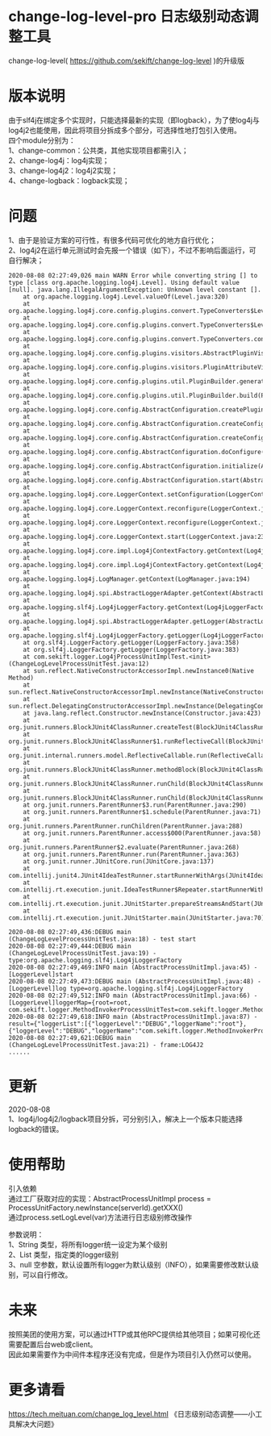 # change-log-level-pro 日志级别动态调整工具
change-log-level( https://github.com/sekift/change-log-level )的升级版 <br />

# 版本说明
由于slf4j在绑定多个实现时，只能选择最新的实现（即logback），为了使log4j与log4j2也能使用，因此将项目分拆成多个部分，可选择性地打包引入使用。<br/>
四个module分别为：<br />
1、change-common：公共类，其他实现项目都需引入；<br />
2、change-log4j：log4j实现；<br />
3、change-log4j2：log4j2实现；<br />
4、change-logback：logback实现；<br />

# 问题
1、由于是验证方案的可行性，有很多代码可优化的地方自行优化；<br />
2、log4j2在运行单元测试时会先报一个错误（如下），不过不影响后面运行，可自行解决；<br />
````
2020-08-08 02:27:49,026 main WARN Error while converting string [] to type [class org.apache.logging.log4j.Level]. Using default value [null]. java.lang.IllegalArgumentException: Unknown level constant [].
	at org.apache.logging.log4j.Level.valueOf(Level.java:320)
	at org.apache.logging.log4j.core.config.plugins.convert.TypeConverters$LevelConverter.convert(TypeConverters.java:288)
	at org.apache.logging.log4j.core.config.plugins.convert.TypeConverters$LevelConverter.convert(TypeConverters.java:284)
	at org.apache.logging.log4j.core.config.plugins.convert.TypeConverters.convert(TypeConverters.java:419)
	at org.apache.logging.log4j.core.config.plugins.visitors.AbstractPluginVisitor.convert(AbstractPluginVisitor.java:149)
	at org.apache.logging.log4j.core.config.plugins.visitors.PluginAttributeVisitor.visit(PluginAttributeVisitor.java:45)
	at org.apache.logging.log4j.core.config.plugins.util.PluginBuilder.generateParameters(PluginBuilder.java:254)
	at org.apache.logging.log4j.core.config.plugins.util.PluginBuilder.build(PluginBuilder.java:136)
	at org.apache.logging.log4j.core.config.AbstractConfiguration.createPluginObject(AbstractConfiguration.java:959)
	at org.apache.logging.log4j.core.config.AbstractConfiguration.createConfiguration(AbstractConfiguration.java:899)
	at org.apache.logging.log4j.core.config.AbstractConfiguration.createConfiguration(AbstractConfiguration.java:891)
	at org.apache.logging.log4j.core.config.AbstractConfiguration.doConfigure(AbstractConfiguration.java:514)
	at org.apache.logging.log4j.core.config.AbstractConfiguration.initialize(AbstractConfiguration.java:238)
	at org.apache.logging.log4j.core.config.AbstractConfiguration.start(AbstractConfiguration.java:250)
	at org.apache.logging.log4j.core.LoggerContext.setConfiguration(LoggerContext.java:547)
	at org.apache.logging.log4j.core.LoggerContext.reconfigure(LoggerContext.java:619)
	at org.apache.logging.log4j.core.LoggerContext.reconfigure(LoggerContext.java:636)
	at org.apache.logging.log4j.core.LoggerContext.start(LoggerContext.java:231)
	at org.apache.logging.log4j.core.impl.Log4jContextFactory.getContext(Log4jContextFactory.java:153)
	at org.apache.logging.log4j.core.impl.Log4jContextFactory.getContext(Log4jContextFactory.java:45)
	at org.apache.logging.log4j.LogManager.getContext(LogManager.java:194)
	at org.apache.logging.log4j.spi.AbstractLoggerAdapter.getContext(AbstractLoggerAdapter.java:121)
	at org.apache.logging.slf4j.Log4jLoggerFactory.getContext(Log4jLoggerFactory.java:43)
	at org.apache.logging.log4j.spi.AbstractLoggerAdapter.getLogger(AbstractLoggerAdapter.java:46)
	at org.apache.logging.slf4j.Log4jLoggerFactory.getLogger(Log4jLoggerFactory.java:29)
	at org.slf4j.LoggerFactory.getLogger(LoggerFactory.java:358)
	at org.slf4j.LoggerFactory.getLogger(LoggerFactory.java:383)
	at com.sekift.logger.Log4jProcessUnitImplTest.<init>(ChangeLogLevelProcessUnitTest.java:12)
	at sun.reflect.NativeConstructorAccessorImpl.newInstance0(Native Method)
	at sun.reflect.NativeConstructorAccessorImpl.newInstance(NativeConstructorAccessorImpl.java:62)
	at sun.reflect.DelegatingConstructorAccessorImpl.newInstance(DelegatingConstructorAccessorImpl.java:45)
	at java.lang.reflect.Constructor.newInstance(Constructor.java:423)
	at org.junit.runners.BlockJUnit4ClassRunner.createTest(BlockJUnit4ClassRunner.java:217)
	at org.junit.runners.BlockJUnit4ClassRunner$1.runReflectiveCall(BlockJUnit4ClassRunner.java:266)
	at org.junit.internal.runners.model.ReflectiveCallable.run(ReflectiveCallable.java:12)
	at org.junit.runners.BlockJUnit4ClassRunner.methodBlock(BlockJUnit4ClassRunner.java:263)
	at org.junit.runners.BlockJUnit4ClassRunner.runChild(BlockJUnit4ClassRunner.java:78)
	at org.junit.runners.BlockJUnit4ClassRunner.runChild(BlockJUnit4ClassRunner.java:57)
	at org.junit.runners.ParentRunner$3.run(ParentRunner.java:290)
	at org.junit.runners.ParentRunner$1.schedule(ParentRunner.java:71)
	at org.junit.runners.ParentRunner.runChildren(ParentRunner.java:288)
	at org.junit.runners.ParentRunner.access$000(ParentRunner.java:58)
	at org.junit.runners.ParentRunner$2.evaluate(ParentRunner.java:268)
	at org.junit.runners.ParentRunner.run(ParentRunner.java:363)
	at org.junit.runner.JUnitCore.run(JUnitCore.java:137)
	at com.intellij.junit4.JUnit4IdeaTestRunner.startRunnerWithArgs(JUnit4IdeaTestRunner.java:68)
	at com.intellij.rt.execution.junit.IdeaTestRunner$Repeater.startRunnerWithArgs(IdeaTestRunner.java:47)
	at com.intellij.rt.execution.junit.JUnitStarter.prepareStreamsAndStart(JUnitStarter.java:242)
	at com.intellij.rt.execution.junit.JUnitStarter.main(JUnitStarter.java:70)

2020-08-08 02:27:49,436:DEBUG main (ChangeLogLevelProcessUnitTest.java:18) - test start
2020-08-08 02:27:49,444:DEBUG main (ChangeLogLevelProcessUnitTest.java:19) - type:org.apache.logging.slf4j.Log4jLoggerFactory
2020-08-08 02:27:49,469:INFO main (AbstractProcessUnitImpl.java:45) - [LoggerLevel]start
2020-08-08 02:27:49,473:DEBUG main (AbstractProcessUnitImpl.java:48) - [LoggerLevel]log type=org.apache.logging.slf4j.Log4jLoggerFactory
2020-08-08 02:27:49,512:INFO main (AbstractProcessUnitImpl.java:66) - [LoggerLevel]loggerMap={root=root, com.sekift.logger.MethodInvokerProcessUnitTest=com.sekift.logger.MethodInvokerProcessUnitTest}
2020-08-08 02:27:49,618:INFO main (AbstractProcessUnitImpl.java:87) - result={"loggerList":[{"loggerLevel":"DEBUG","loggerName":"root"},{"loggerLevel":"DEBUG","loggerName":"com.sekift.logger.MethodInvokerProcessUnitTest"}],"logFramework":"LOG4J2"}
2020-08-08 02:27:49,621:DEBUG main (ChangeLogLevelProcessUnitTest.java:21) - frame:LOG4J2
......
````

# 更新
2020-08-08 <br />
1、log4j/log4j2/logback项目分拆，可分别引入，解决上一个版本只能选择logback的错误。<br />

# 使用帮助
引入依赖<br />
通过工厂获取对应的实现：AbstractProcessUnitImpl process = ProcessUnitFactory.newInstance(serverId).getXXX()<br />
通过process.setLogLevel(var)方法进行日志级别修改操作<br />

参数说明：<br />
1、String 类型，将所有logger统一设定为某个级别<br />
2、List<LoggerBean> 类型，指定类的logger级别<br />
3、null 空参数，默认设置所有logger为默认级别（INFO），如果需要修改默认级别，可以自行修改。<br />

# 未来
按照美团的使用方案，可以通过HTTP或其他RPC提供给其他项目；如果可视化还需要配置后台web或client。<br />
因此如果需要作为中间件本程序还没有完成，但是作为项目引入仍然可以使用。<br />

# 更多请看
https://tech.meituan.com/change_log_level.html 《日志级别动态调整——小工具解决大问题》<br />

